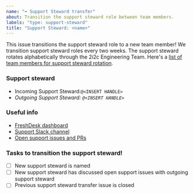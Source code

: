```yaml
---
name: "➡️ Support Steward transfer"
about: Transition the support steward role between team members.
labels: "type: support-steward"
title: "Support Steward: <name>"
---
```


This issue transitions the support steward role to a new team member!
We transition support steward roles every two weeks.
The support steward rotates alphabetically through the 2i2c Engineering Team. Here's a [list of team members for support steward rotation](https://team-compass.2i2c.org/en/latest/about/team.html#open-infrastructure-team).

### Support steward

- Incoming Support Steward:`@<INSERT HANDLE>`
- _Outgoing Support Steward: `@<INSERT HANDLE>`_

### Useful info

- [FreshDesk dashboard](https://2i2c.freshdesk.com/a/)
- [Support Slack channel](https://2i2c.slack.com/archives/C028WU9PFBN)
- [Open support issues and PRs](https://github.com/search?q=org%3A2i2c-org+label%3Asupport+is%3Aopen)

### Tasks to transition the support steward!

- [ ] New support steward is named
- [ ] New support steward has discussed open support issues with outgoing support steward
- [ ] Previous support steward transfer issue is closed
